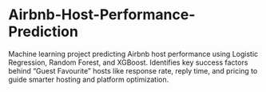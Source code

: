 # Airbnb-Host-Performance-Prediction
Machine learning project predicting Airbnb host performance using Logistic Regression, Random Forest, and XGBoost. Identifies key success factors behind “Guest Favourite” hosts like response rate, reply time, and pricing to guide smarter hosting and platform optimization.
